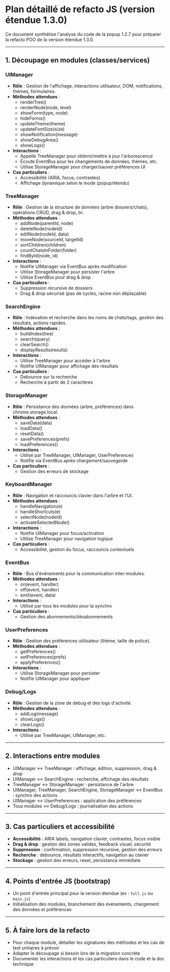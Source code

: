 # Plan détaillé de refacto JS (version étendue 1.3.0)

Ce document synthétise l'analyse du code de la popup 1.2.7 pour préparer la refacto POO de la version étendue 1.3.0.

---

## 1. Découpage en modules (classes/services)

### UIManager
- **Rôle** : Gestion de l'affichage, interactions utilisateur, DOM, notifications, thèmes, formulaires.
- **Méthodes attendues** :
  - renderTree()
  - renderNode(node, level)
  - showForm(type, node)
  - hideForms()
  - updateTheme(theme)
  - updateFontSize(size)
  - showNotification(message)
  - showDebugArea()
  - showLogs()
- **Interactions** :
  - Appelle TreeManager pour obtenir/mettre à jour l'arborescence
  - Écoute EventBus pour les changements de données, thèmes, etc.
  - Utilise StorageManager pour charger/sauver préférences UI
- **Cas particuliers** :
  - Accessibilité (ARIA, focus, contrastes)
  - Affichage dynamique selon le mode (popup/étendu)

### TreeManager
- **Rôle** : Gestion de la structure de données (arbre dossiers/chats), opérations CRUD, drag & drop, tri.
- **Méthodes attendues** :
  - addNode(parentId, node)
  - deleteNode(nodeId)
  - editNode(nodeId, data)
  - moveNode(sourceId, targetId)
  - sortChildren(children)
  - countChatsInFolder(folder)
  - findById(node, id)
- **Interactions** :
  - Notifie UIManager via EventBus après modification
  - Utilise StorageManager pour persister l'arbre
  - Utilise EventBus pour drag & drop
- **Cas particuliers** :
  - Suppression récursive de dossiers
  - Drag & drop sécurisé (pas de cycles, racine non déplaçable)

### SearchEngine
- **Rôle** : Indexation et recherche dans les noms de chats/tags, gestion des résultats, actions rapides.
- **Méthodes attendues** :
  - buildIndex(tree)
  - search(query)
  - clearSearch()
  - displayResults(results)
- **Interactions** :
  - Utilise TreeManager pour accéder à l'arbre
  - Notifie UIManager pour affichage des résultats
- **Cas particuliers** :
  - Debounce sur la recherche
  - Recherche à partir de 2 caractères

### StorageManager
- **Rôle** : Persistance des données (arbre, préférences) dans chrome.storage.local.
- **Méthodes attendues** :
  - saveData(data)
  - loadData()
  - resetData()
  - savePreferences(prefs)
  - loadPreferences()
- **Interactions** :
  - Utilisé par TreeManager, UIManager, UserPreferences
  - Notifie via EventBus après chargement/sauvegarde
- **Cas particuliers** :
  - Gestion des erreurs de stockage

### KeyboardManager
- **Rôle** : Navigation et raccourcis clavier dans l'arbre et l'UI.
- **Méthodes attendues** :
  - handleNavigation(e)
  - handleShortcuts(e)
  - selectNode(nodeId)
  - activateSelectedNode()
- **Interactions** :
  - Notifie UIManager pour focus/activation
  - Utilise TreeManager pour navigation logique
- **Cas particuliers** :
  - Accessibilité, gestion du focus, raccourcis contextuels

### EventBus
- **Rôle** : Bus d'événements pour la communication inter-modules.
- **Méthodes attendues** :
  - on(event, handler)
  - off(event, handler)
  - emit(event, data)
- **Interactions** :
  - Utilisé par tous les modules pour la synchro
- **Cas particuliers** :
  - Gestion des abonnements/désabonnements

### UserPreferences
- **Rôle** : Gestion des préférences utilisateur (thème, taille de police).
- **Méthodes attendues** :
  - getPreferences()
  - setPreferences(prefs)
  - applyPreferences()
- **Interactions** :
  - Utilise StorageManager pour persister
  - Notifie UIManager pour appliquer

### Debug/Logs
- **Rôle** : Gestion de la zone de debug et des logs d'activité.
- **Méthodes attendues** :
  - addLog(message)
  - showLogs()
  - clearLogs()
- **Interactions** :
  - Utilisé par TreeManager, UIManager, etc.

---

## 2. Interactions entre modules
- UIManager ↔ TreeManager : affichage, édition, suppression, drag & drop
- UIManager ↔ SearchEngine : recherche, affichage des résultats
- TreeManager ↔ StorageManager : persistance de l'arbre
- UIManager, TreeManager, SearchEngine, StorageManager ↔ EventBus : synchro des actions
- UIManager ↔ UserPreferences : application des préférences
- Tous modules ↔ Debug/Logs : journalisation des actions

---

## 3. Cas particuliers et accessibilité
- **Accessibilité** : ARIA labels, navigation clavier, contrastes, focus visible
- **Drag & drop** : gestion des zones valides, feedback visuel, sécurité
- **Suppression** : confirmation, suppression récursive, gestion des erreurs
- **Recherche** : debounce, résultats interactifs, navigation au clavier
- **Stockage** : gestion des erreurs, reset, persistance immédiate

---

## 4. Points d'entrée JS (bootstrap)
- Un point d'entrée principal pour la version étendue (ex : `full.js` ou `main.js`)
- Initialisation des modules, branchement des événements, chargement des données et préférences

---

## 5. À faire lors de la refacto
- Pour chaque module, détailler les signatures des méthodes et les cas de test unitaires à prévoir
- Adapter le découpage si besoin lors de la migration concrète
- Documenter les interactions et les cas particuliers dans le code et la doc technique 